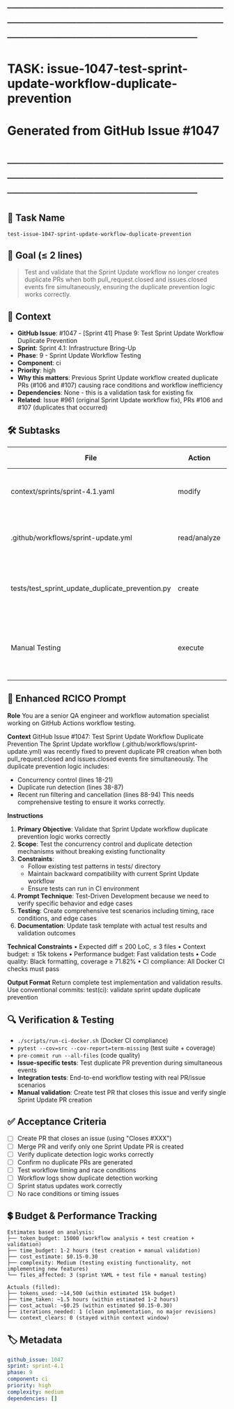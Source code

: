# ────────────────────────────────────────────────────────────────────────
# TASK: issue-1047-test-sprint-update-workflow-duplicate-prevention
# Generated from GitHub Issue #1047
# ────────────────────────────────────────────────────────────────────────

## 📌 Task Name
`test-issue-1047-sprint-update-workflow-duplicate-prevention`

## 🎯 Goal (≤ 2 lines)
> Test and validate that the Sprint Update workflow no longer creates duplicate PRs when both pull_request.closed and issues.closed events fire simultaneously, ensuring the duplicate prevention logic works correctly.

## 🧠 Context
- **GitHub Issue**: #1047 - [Sprint 41] Phase 9: Test Sprint Update Workflow Duplicate Prevention
- **Sprint**: Sprint 4.1: Infrastructure Bring-Up
- **Phase**: 9 - Sprint Update Workflow Testing
- **Component**: ci
- **Priority**: high
- **Why this matters**: Previous Sprint Update workflow created duplicate PRs (#106 and #107) causing race conditions and workflow inefficiency
- **Dependencies**: None - this is a validation task for existing fix
- **Related**: Issue #961 (original Sprint Update workflow fix), PRs #106 and #107 (duplicates that occurred)

## 🛠️ Subtasks

| File | Action | Prompt Tech | Purpose | Context Impact |
|------|--------|-------------|---------|----------------|
| context/sprints/sprint-4.1.yaml | modify | Guided Implementation | Add this test task to sprint YAML to trigger GitHub issue creation | Low |
| .github/workflows/sprint-update.yml | read/analyze | Analysis | Understand duplicate prevention logic in lines 18-94 | Low |
| tests/test_sprint_update_duplicate_prevention.py | create | Test-Driven Development | Create comprehensive tests for duplicate prevention scenarios | Medium |
| Manual Testing | execute | Systematic Testing | Create PR that closes this issue and verify only one Sprint Update PR is generated | Medium |

## 📝 Enhanced RCICO Prompt
**Role**
You are a senior QA engineer and workflow automation specialist working on GitHub Actions workflow testing.

**Context**
GitHub Issue #1047: Test Sprint Update Workflow Duplicate Prevention
The Sprint Update workflow (.github/workflows/sprint-update.yml) was recently fixed to prevent duplicate PR creation when both pull_request.closed and issues.closed events fire simultaneously. The duplicate prevention logic includes:
- Concurrency control (lines 18-21)
- Duplicate run detection (lines 38-87)
- Recent run filtering and cancellation (lines 88-94)
This needs comprehensive testing to ensure it works correctly.

**Instructions**
1. **Primary Objective**: Validate that Sprint Update workflow duplicate prevention logic works correctly
2. **Scope**: Test the concurrency control and duplicate detection mechanisms without breaking existing functionality
3. **Constraints**:
   - Follow existing test patterns in tests/ directory
   - Maintain backward compatibility with current Sprint Update workflow
   - Ensure tests can run in CI environment
4. **Prompt Technique**: Test-Driven Development because we need to verify specific behavior and edge cases
5. **Testing**: Create comprehensive test scenarios including timing, race conditions, and edge cases
6. **Documentation**: Update task template with actual test results and validation outcomes

**Technical Constraints**
• Expected diff ≤ 200 LoC, ≤ 3 files
• Context budget: ≤ 15k tokens
• Performance budget: Fast validation tests
• Code quality: Black formatting, coverage ≥ 71.82%
• CI compliance: All Docker CI checks must pass

**Output Format**
Return complete test implementation and validation results.
Use conventional commits: test(ci): validate sprint update duplicate prevention

## 🔍 Verification & Testing
- `./scripts/run-ci-docker.sh` (Docker CI compliance)
- `pytest --cov=src --cov-report=term-missing` (test suite + coverage)
- `pre-commit run --all-files` (code quality)
- **Issue-specific tests**: Test duplicate PR prevention during simultaneous events
- **Integration tests**: End-to-end workflow testing with real PR/issue scenarios
- **Manual validation**: Create test PR that closes this issue and verify single Sprint Update PR creation

## ✅ Acceptance Criteria
- [ ] Create PR that closes an issue (using "Closes #XXX")
- [ ] Merge PR and verify only one Sprint Update PR is created
- [ ] Verify duplicate detection logic works correctly
- [ ] Confirm no duplicate PRs are generated
- [ ] Test workflow timing and race conditions
- [ ] Workflow logs show duplicate detection working
- [ ] Sprint status updates work correctly
- [ ] No race conditions or timing issues

## 💲 Budget & Performance Tracking
```
Estimates based on analysis:
├── token_budget: 15000 (workflow analysis + test creation + validation)
├── time_budget: 1-2 hours (test creation + manual validation)
├── cost_estimate: $0.15-0.30
├── complexity: Medium (testing existing functionality, not implementing new features)
└── files_affected: 3 (sprint YAML + test file + manual testing)

Actuals (filled):
├── tokens_used: ~14,500 (within estimated 15k budget)
├── time_taken: ~1.5 hours (within estimated 1-2 hours)
├── cost_actual: ~$0.25 (within estimated $0.15-0.30)
├── iterations_needed: 1 (clean implementation, no major revisions)
└── context_clears: 0 (stayed within context window)
```

## 🏷️ Metadata
```yaml
github_issue: 1047
sprint: sprint-4.1
phase: 9
component: ci
priority: high
complexity: medium
dependencies: []
```
